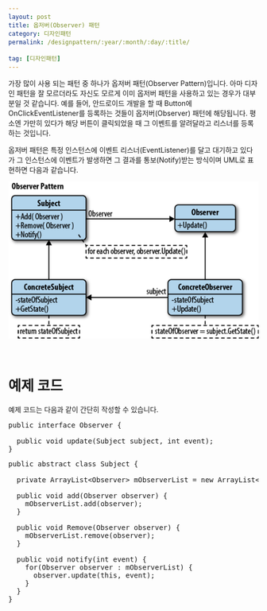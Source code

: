 ```yaml
---
layout: post
title: 옵저버(Observer) 패턴
category: 디자인패턴
permalink: /designpattern/:year/:month/:day/:title/

tag: [디자인패턴]
---
```


가장 많이 사용 되는 패턴 중 하나가 옵저버 패턴(Observer Pattern)입니다.
아마 디자인 패턴을 잘 모르더라도 자신도 모르게 이미 옵저버 패턴을 사용하고 있는 경우가
대부분일 것 같습니다. 예를 들어, 안드로이드 개발을 할 때 Button에 OnClickEventListener를
등록하는 것들이 옵저버(Observer) 패턴에 해당됩니다. 평소엔 가만히 있다가 해당 버튼이
클릭되었을 때 그 이벤트를 알려달라고 리스너를 등록하는 것입니다.

옵저버 패턴은 특정 인스턴스에 이벤트 리스너(EventListener)를 달고 대기하고 있다가
그 인스턴스에 이벤트가 발생하면 그 결과를 통보(Notify)받는 방식이며 UML로 표현하면 다음과 같습니다.

![Image](/assets/design-patterns/observer.png)

<br>

# 예제 코드

예제 코드는 다음과 같이 간단히 작성할 수 있습니다.
<pre class="prettyprint">public interface Observer {

  public void update(Subject subject, int event);
}
</pre>
<pre class="prettyprint">public abstract class Subject {

  private ArrayList&lt;Observer&gt; mObserverList = new ArrayList&lt;Observer&gt;();

  public void add(Observer observer) {
    mObserverList.add(observer);
  }

  public void Remove(Observer observer) {
    mObserverList.remove(observer);
  }

  public void notify(int event) {
    for(Observer observer : mObserverList) {
      observer.update(this, event);
    }
  }
}</pre>
